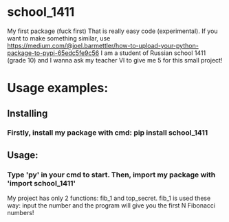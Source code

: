 # school_1411
My first package (fuck first)
That is really easy code (experimental). If you want to make something similar, use https://medium.com/@joel.barmettler/how-to-upload-your-python-package-to-pypi-65edc5fe9c56 I am a student of Russian school 1411 (grade 10) and I wanna ask my teacher VI to give me 5 for this small project!
# Usage examples:
 ## Installing
   ### Firstly, install my package with cmd: pip install school_1411
 ## Usage:
   ### Type 'py' in your cmd to start. Then, import my package with 'import school_1411'
My project has only 2 functions: fib_1 and top_secret.
fib_1 is used these way: input the number and the program will give you the first N Fibonacci numbers!
